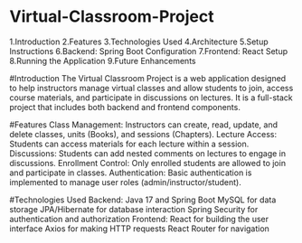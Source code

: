 # Virtual-Classroom-Project
1.Introduction
2.Features
3.Technologies Used
4.Architecture
5.Setup Instructions
6.Backend: Spring Boot Configuration
7.Frontend: React Setup
8.Running the Application
9.Future Enhancements

#Introduction
The Virtual Classroom Project is a web application designed to help instructors manage virtual classes and allow students to join, access course materials, and participate in discussions on lectures. It is a full-stack project that includes both backend and frontend components.

#Features
Class Management: Instructors can create, read, update, and delete classes, units (Books), and sessions (Chapters).
Lecture Access: Students can access materials for each lecture within a session.
Discussions: Students can add nested comments on lectures to engage in discussions.
Enrollment Control: Only enrolled students are allowed to join and participate in classes.
Authentication: Basic authentication is implemented to manage user roles (admin/instructor/student).

#Technologies Used
Backend:
Java 17 and Spring Boot
MySQL for data storage
JPA/Hibernate for database interaction
Spring Security for authentication and authorization
Frontend:
React for building the user interface
Axios for making HTTP requests
React Router for navigation

